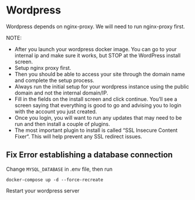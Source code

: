 # Wordpress

Wordpress depends on nginx-proxy.
We will need to run nginx-proxy first.

NOTE: 
- After you launch your wordpress docker image. You can go to your internal ip and make sure it works, but STOP at the WordPress install screen.
- Setup nginx proxy first.
- Then you should be able to access your site through the domain name and complete the setup process.
- Always run the initial setup for your wordpress instance using the public domain and not the internal domain/IP.
- Fill in the fields on the install screen and click continue. You’ll see a screen saying that everything is good to go and advising you to login with the account you just created.
- Once you login, you will want to run any updates that may need to be run and then install a couple of plugins.
- The most important plugin to install is called “SSL Insecure Content Fixer“. This will help prevent any SSL redirect issues.

## Fix Error establishing a database connection

Change `MYSQL_DATABASE` in .env file, then run
```
docker-compose up -d --force-recreate
```

Restart your wordpress server